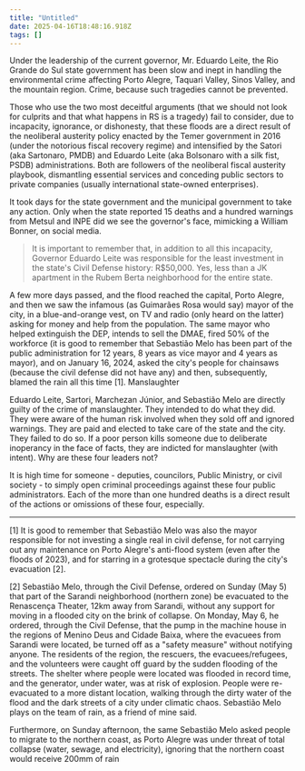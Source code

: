 ```yaml
---
title: "Untitled"
date: 2025-04-16T18:48:16.918Z
tags: []
---
```


Under the leadership of the current governor, Mr. Eduardo Leite, the Rio Grande do Sul state government has been slow and inept in handling the environmental crime affecting Porto Alegre, Taquari Valley, Sinos Valley, and the mountain region. Crime, because such tragedies cannot be prevented.

Those who use the two most deceitful arguments (that we should not look for culprits and that what happens in RS is a tragedy) fail to consider, due to incapacity, ignorance, or dishonesty, that these floods are a direct result of the neoliberal austerity policy enacted by the Temer government in 2016 (under the notorious fiscal recovery regime) and intensified by the Satori (aka Sartonaro, PMDB) and Eduardo Leite (aka Bolsonaro with a silk fist, PSDB) administrations. Both are followers of the neoliberal fiscal austerity playbook, dismantling essential services and conceding public sectors to private companies (usually international state-owned enterprises).

It took days for the state government and the municipal government to take any action. Only when the state reported 15 deaths and a hundred warnings from Metsul and INPE did we see the governor's face, mimicking a William Bonner, on social media.

> It is important to remember that, in addition to all this incapacity, Governor Eduardo Leite was responsible for the least investment in the state's Civil Defense history: R$50,000. Yes, less than a JK apartment in the Rubem Berta neighborhood for the entire state.

A few more days passed, and the flood reached the capital, Porto Alegre, and then we saw the infamous (as Guimarães Rosa would say) mayor of the city, in a blue-and-orange vest, on TV and radio (only heard on the latter) asking for money and help from the population. The same mayor who helped extinguish the DEP, intends to sell the DMAE, fired 50% of the workforce (it is good to remember that Sebastião Melo has been part of the public administration for 12 years, 8 years as vice mayor and 4 years as mayor), and on January 16, 2024, asked the city's people for chainsaws (because the civil defense did not have any) and then, subsequently, blamed the rain all this time [1].
Manslaughter

Eduardo Leite, Sartori, Marchezan Júnior, and Sebastião Melo are directly guilty of the crime of manslaughter. They intended to do what they did. They were aware of the human risk involved when they sold off and ignored warnings. They are paid and elected to take care of the state and the city. They failed to do so. If a poor person kills someone due to deliberate inoperancy in the face of facts, they are indicted for manslaughter (with intent). Why are these four leaders not?

It is high time for someone - deputies, councilors, Public Ministry, or civil society - to simply open criminal proceedings against these four public administrators. Each of the more than one hundred deaths is a direct result of the actions or omissions of these four, especially.

***

[1] It is good to remember that Sebastião Melo was also the mayor responsible for not investing a single real in civil defense, for not carrying out any maintenance on Porto Alegre's anti-flood system (even after the floods of 2023), and for starring in a grotesque spectacle during the city's evacuation [2].

[2] Sebastião Melo, through the Civil Defense, ordered on Sunday (May 5) that part of the Sarandi neighborhood (northern zone) be evacuated to the Renascença Theater, 12km away from Sarandi, without any support for moving in a flooded city on the brink of collapse. On Monday, May 6, he ordered, through the Civil Defense, that the pump in the machine house in the regions of Menino Deus and Cidade Baixa, where the evacuees from Sarandi were located, be turned off as a "safety measure" without notifying anyone. The residents of the region, the rescuers, the evacuees/refugees, and the volunteers were caught off guard by the sudden flooding of the streets. The shelter where people were located was flooded in record time, and the generator, under water, was at risk of explosion. People were re-evacuated to a more distant location, walking through the dirty water of the flood and the dark streets of a city under climatic chaos. Sebastião Melo plays on the team of rain, as a friend of mine said.

Furthermore, on Sunday afternoon, the same Sebastião Melo asked people to migrate to the northern coast, as Porto Alegre was under threat of total collapse (water, sewage, and electricity), ignoring that the northern coast would receive 200mm of rain
